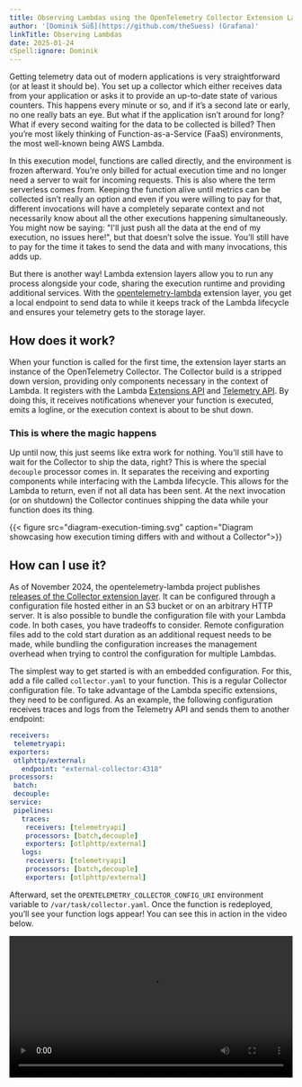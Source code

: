 ```yaml
---
title: Observing Lambdas using the OpenTelemetry Collector Extension Layer
author: '[Dominik Süß](https://github.com/theSuess) (Grafana)'
linkTitle: Observing Lambdas
date: 2025-01-24
cSpell:ignore: Dominik
---
```


Getting telemetry data out of modern applications is very straightforward (or at
least it should be). You set up a collector which either receives data from your
application or asks it to provide an up-to-date state of various counters. This
happens every minute or so, and if it’s a second late or early, no one really
bats an eye. But what if the application isn’t around for long? What if every
second waiting for the data to be collected is billed? Then you’re most likely
thinking of Function-as-a-Service (FaaS) environments, the most well-known being
AWS Lambda.

In this execution model, functions are called directly, and the environment is
frozen afterward. You’re only billed for actual execution time and no longer
need a server to wait for incoming requests. This is also where the term
serverless comes from. Keeping the function alive until metrics can be collected
isn’t really an option and even if you were willing to pay for that, different
invocations will have a completely separate context and not necessarily know
about all the other executions happening simultaneously. You might now be
saying: "I'll just push all the data at the end of my execution, no issues
here!", but that doesn’t solve the issue. You’ll still have to pay for the time
it takes to send the data and with many invocations, this adds up.

But there is another way! Lambda extension layers allow you to run any process
alongside your code, sharing the execution runtime and providing additional
services. With the
[opentelemetry-lambda](https://github.com/open-telemetry/opentelemetry-lambda/blob/main/collector/README.md)
extension layer, you get a local endpoint to send data to while it keeps track
of the Lambda lifecycle and ensures your telemetry gets to the storage layer.

## How does it work?

When your function is called for the first time, the extension layer starts an
instance of the OpenTelemetry Collector. The Collector build is a stripped down
version, providing only components necessary in the context of Lambda. It
registers with the Lambda
[Extensions API](https://docs.aws.amazon.com/lambda/latest/dg/runtimes-extensions-api.html)
and
[Telemetry API](https://docs.aws.amazon.com/lambda/latest/dg/telemetry-api.html).
By doing this, it receives notifications whenever your function is executed,
emits a logline, or the execution context is about to be shut down.

### This is where the magic happens

Up until now, this just seems like extra work for nothing. You'll still have to
wait for the Collector to ship the data, right? This is where the special
`decouple` processor comes in. It separates the receiving and exporting
components while interfacing with the Lambda lifecycle. This allows for the
Lambda to return, even if not all data has been sent. At the next invocation (or
on shutdown) the Collector continues shipping the data while your function does
its thing.

{{< figure src="diagram-execution-timing.svg" caption="Diagram showcasing how execution timing differs with and without a Collector">}}

## How can I use it?

As of November 2024, the opentelemetry-lambda project publishes
[releases of the Collector extension layer](https://github.com/open-telemetry/opentelemetry-lambda/releases/tag/layer-collector%2F0.12.0).
It can be configured through a configuration file hosted either in an S3 bucket
or on an arbitrary HTTP server. It is also possible to bundle the configuration
file with your Lambda code. In both cases, you have tradeoffs to consider.
Remote configuration files add to the cold start duration as an additional
request needs to be made, while bundling the configuration increases the
management overhead when trying to control the configuration for multiple
Lambdas.

The simplest way to get started is with an embedded configuration. For this, add
a file called `collector.yaml` to your function. This is a regular Collector
configuration file. To take advantage of the Lambda specific extensions, they
need to be configured. As an example, the following configuration receives
traces and logs from the Telemetry API and sends them to another endpoint:

```yaml
receivers:
 telemetryapi:
exporters:
 otlphttp/external:
   endpoint: "external-collector:4318"
processors:
 batch:
 decouple:
service:
 pipelines:
   traces:
 	receivers: [telemetryapi]
 	processors: [batch,decouple]
 	exporters: [otlphttp/external]
   logs:
 	receivers: [telemetryapi]
 	processors: [batch,decouple]
 	exporters: [otlphttp/external]
```

Afterward, set the `OPENTELEMETRY_COLLECTOR_CONFIG_URI` environment variable to
`/var/task/collector.yaml`. Once the function is redeployed, you’ll see your
function logs appear! You can see this in action in the video below.

<p>
  <video controls style="width: 100%">
    <source src="./video-lambda-real-time.webm" />
  </video>
</p>
